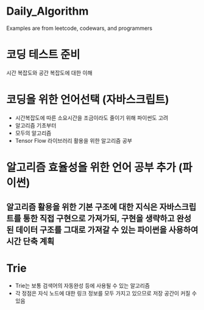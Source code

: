 # Daily_Algorithm

Examples are from leetcode, codewars, and programmers

# 코딩 테스트 준비

시간 복잡도와 공간 복잡도에 대한 이해

# 코딩을 위한 언어선택 (자바스크립트)

- 시간복잡도에 따른 소요시간을 조금이라도 줄이기 위해 파이썬도 고려
- 알고리즘 기초부터
- 모두의 알고리즘
- Tensor Flow 라이브러리 활용을 위한 알고리즘 공부

# 알고리즘 효율성을 위한 언어 공부 추가 (파이썬)

## 알고리즘 활용을 위한 기본 구조에 대한 지식은 자바스크립트를 통한 직접 구현으로 가져가되, 구현을 생략하고 완성된 데이터 구조를 그대로 가져갈 수 있는 파이썬을 사용하여 시간 단축 계획

# Trie

- Trie는 보통 검색어의 자동완성 등에 사용될 수 있는 알고리즘
- 각 정점은 자식 노드에 대한 링크 정보를 모두 가지고 있으므로 저장 공간이 커질 수 있음
